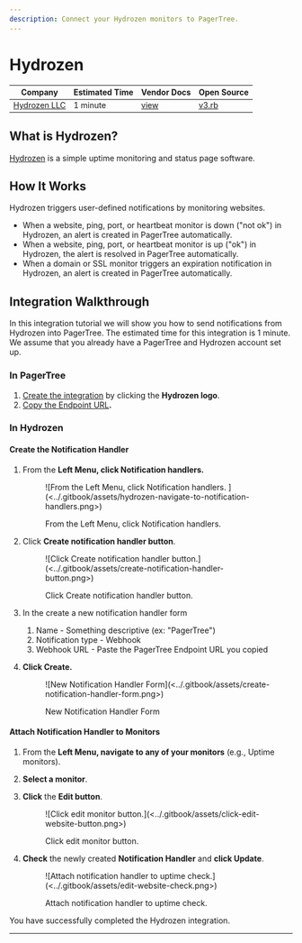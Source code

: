 ```yaml
---
description: Connect your Hydrozen monitors to PagerTree.
---
```


# Hydrozen

| Company                              | Estimated Time | Vendor Docs                                                     | Open Source                                                                                                                 |
| ------------------------------------ | -------------- | --------------------------------------------------------------- | --------------------------------------------------------------------------------------------------------------------------- |
| [Hydrozen LLC](https://hydrozen.io/) | 1 minute       | [view](https://docs.hydrozen.io/overview/integrations/webhooks) | [v3.rb](https://github.com/PagerTree/pager\_tree-integrations/blob/main/app/models/pager\_tree/integrations/hydrozen/v3.rb) |

## What is Hydrozen?

[Hydrozen](https://hydrozen.io/) is a simple uptime monitoring and status page software.

## How It Works

Hydrozen triggers user-defined notifications by monitoring websites.

* When a website, ping, port, or heartbeat monitor is down ("not ok") in Hydrozen, an alert is created in PagerTree automatically.
* When a website, ping, port, or heartbeat monitor is up ("ok")  in Hydrozen, the alert is resolved in PagerTree automatically.
* When a domain or SSL monitor triggers an expiration notification in Hydrozen, an alert is created in PagerTree automatically.

## Integration Walkthrough

In this integration tutorial we will show you how to send notifications from Hydrozen into PagerTree. The estimated time for this integration is 1 minute. We assume that you already have a PagerTree and Hydrozen account set up.

### In PagerTree

1. [Create the integration](introduction.md#create-an-integration) by clicking the **Hydrozen logo**.
2. [Copy the Endpoint URL](introduction.md#copy-the-endpoint-url)**.**

### **In Hydrozen**

#### Create the Notification Handler

1.  From the **Left Menu, click Notification handlers.**

    <figure>![From the Left Menu, click Notification handlers. ](<../.gitbook/assets/hydrozen-navigate-to-notification-handlers.png>)<figcaption><p>From the Left Menu, click Notification handlers.</p></figcaption></figure>
2.  Click **Create notification handler button**.

    <figure>![Click Create notification handler button.](<../.gitbook/assets/create-notification-handler-button.png>)<figcaption><p>Click Create notification handler button.</p></figcaption></figure>
3. In the create a new notification handler form
   1. Name - Something descriptive (ex: "PagerTree")
   2. Notification type - Webhook
   3. Webhook URL - Paste the PagerTree Endpoint URL you copied
4.  **Click Create.**

    <figure>![New Notification Handler Form](<../.gitbook/assets/create-notification-handler-form.png>)<figcaption><p>New Notification Handler Form</p></figcaption></figure>

#### Attach Notification Handler to Monitors

1. From the **Left Menu, navigate to any of your monitors** (e.g., Uptime monitors).
2. **Select a monitor**.
3.  **Click** the **Edit button**.

    <figure>![Click edit monitor button.](<../.gitbook/assets/click-edit-website-button.png>)<figcaption><p>Click edit monitor button.</p></figcaption></figure>
4.  **Check** the newly created **Notification Handler** and **click Update**.

    <figure>![Attach notification handler to uptime check.](<../.gitbook/assets/edit-website-check.png>)<figcaption><p>Attach notification handler to uptime check.</p></figcaption></figure>

You have successfully completed the Hydrozen integration.

***
